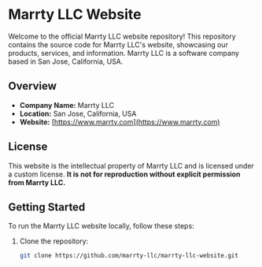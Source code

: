# Marrty LLC Website

Welcome to the official Marrty LLC website repository! This repository contains the source code for Marrty LLC's website, showcasing our products, services, and information. Marrty LLC is a software company based in San Jose, California, USA.

## Overview

- **Company Name:** Marrty LLC
- **Location:** San Jose, California, USA
- **Website:** [https://www.marrty.com](https://www.marrty.com)

## License

This website is the intellectual property of Marrty LLC and is licensed under a custom license. **It is not for reproduction without explicit permission from Marrty LLC.**

## Getting Started

To run the Marrty LLC website locally, follow these steps:

1. Clone the repository:

   ```bash
   git clone https://github.com/marrty-llc/marrty-llc-website.git
